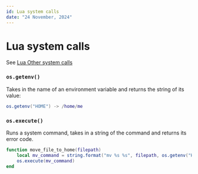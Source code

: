 ```yaml
---
id: Lua system calls
date: "24 November, 2024"
---
```


# Lua system calls

See [Lua Other system calls](https://www.lua.org/pil/22.2.html)

### `os.getenv()`

Takes in the name of an environment variable and returns the string of its value:
```lua
os.getenv("HOME") -> /home/me
```

### `os.execute()`

Runs a system command, takes in a string of the command and returns its error code.

```lua
function move_file_to_home(filepath)
    local mv_command = string.format("mv %s %s", filepath, os.getenv("HOME"))
    os.execute(mv_command)
end
```
